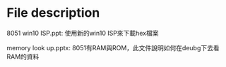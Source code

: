 # File description

8051 win10 ISP.ppt: 使用新的win10 ISP來下載hex檔案

memory look up.pptx: 8051有RAM與ROM，此文件說明如何在deubg下去看RAM的資料

